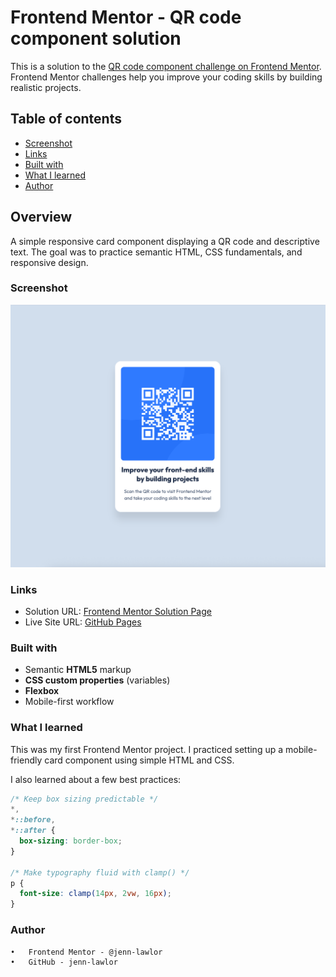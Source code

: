 # Frontend Mentor - QR code component solution

This is a solution to the [QR code component challenge on Frontend Mentor](https://www.frontendmentor.io/challenges/qr-code-component-iux_sIO_H). Frontend Mentor challenges help you improve your coding skills by building realistic projects. 

## Table of contents

- [Screenshot](#screenshot)
- [Links](#links)
- [Built with](#built-with)
- [What I learned](#what-i-learned)
- [Author](#author)

## Overview

A simple responsive card component displaying a QR code and descriptive text. The goal was to practice semantic HTML, CSS fundamentals, and responsive design.

### Screenshot

![My solution screenshot](https://raw.githubusercontent.com/jenn-lawlor/qr-code-component-main/main/design/screenshot.png)

### Links

- Solution URL: [Frontend Mentor Solution Page](https://www.frontendmentor.io/solutions/) <!-- replace with your real solution link -->
- Live Site URL: [GitHub Pages](https://jenn-lawlor.github.io/qr-code-component-main/)

### Built with

- Semantic **HTML5** markup
- **CSS custom properties** (variables)
- **Flexbox**
- Mobile-first workflow

### What I learned

This was my first Frontend Mentor project. I practiced setting up a mobile-friendly card component using simple HTML and CSS.  

I also learned about a few best practices:  

```css
/* Keep box sizing predictable */
*,
*::before,
*::after {
  box-sizing: border-box;
}

/* Make typography fluid with clamp() */
p {
  font-size: clamp(14px, 2vw, 16px);
}
```
### Author

	•	Frontend Mentor - @jenn-lawlor
	•	GitHub - jenn-lawlor